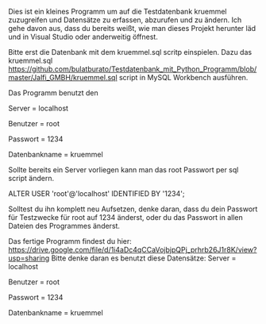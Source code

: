 Dies ist ein kleines Programm um auf die Testdatenbank kruemmel zuzugreifen und Datensätze zu erfassen, abzurufen und zu ändern.
Ich gehe davon aus, dass du bereits weißt, wie man dieses Projekt herunter läd und in Visual Studio oder anderweitig öffnest.

Bitte erst die Datenbank mit dem kruemmel.sql scritp einspielen. Dazu das kruemmel.sql https://github.com/bulatburato/Testdatenbank_mit_Python_Programm/blob/master/Jalfi_GMBH/kruemmel.sql script in MySQL Workbench ausführen.

Das Programm benutzt den

Server = localhost

Benutzer = root

Passwort = 1234

Datenbankname = kruemmel


Sollte bereits ein Server vorliegen kann man das root Passwort per sql script ändern.

ALTER USER 'root'@'localhost' IDENTIFIED BY '1234';

Solltest du ihn komplett neu Aufsetzen, denke daran, dass du dein Passwort für Testzwecke für root auf 
1234 änderst, oder du das Passwort in allen Dateien des Programmes änderst. 

Das fertige Programm findest du hier: https://drive.google.com/file/d/1i4aDc4qCCaVojbjpQPj_prhrb26J1r8K/view?usp=sharing
Bitte denke daran es benutzt diese Datensätze:
Server = localhost

Benutzer = root

Passwort = 1234

Datenbankname = kruemmel
